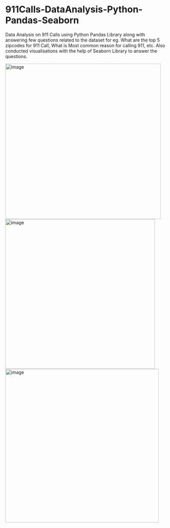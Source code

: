 # 911Calls-DataAnalysis-Python-Pandas-Seaborn
Data Analysis on 911 Calls using Python Pandas Library along with answering few questions related to the dataset for eg.  What are the top 5 zipcodes for 911 Call, What is Most common reason for calling 911, etc. Also conducted visualisations with the help of Seaborn Library to answer the questions.

<img width="485" alt="image" src="https://github.com/simran971/911Calls-DataAnalysis-Python-Pandas-Seaborn/assets/115936849/50fc4aa2-7121-4774-b400-c6394230aeae">

<img width="467" alt="image" src="https://github.com/simran971/911Calls-DataAnalysis-Python-Pandas-Seaborn/assets/115936849/ec7944d1-bbca-4a0d-88c8-6cf5546106ab">


<img width="479" alt="image" src="https://github.com/simran971/911Calls-DataAnalysis-Python-Pandas-Seaborn/assets/115936849/6f9cbf5d-ef24-48fa-9897-c6d698f2067e">

